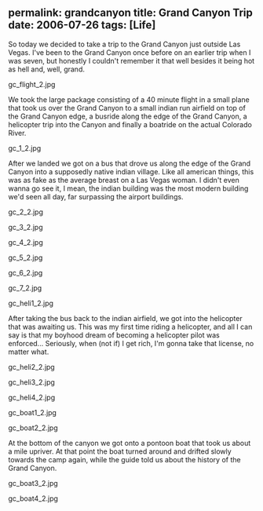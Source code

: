 permalink: grandcanyon
title: Grand Canyon Trip
date: 2006-07-26
tags: [Life]
---
So today we decided to take a trip to the Grand Canyon just outside Las Vegas. I've been to the Grand Canyon once before on an earlier trip when I was seven, but honestly I couldn't remember it that well besides it being hot as hell and, well, grand.

<!-- more -->

gc_flight_2.jpg

We took the large package consisting of a 40 minute flight in a small plane that took us over the Grand Canyon to a small indian run airfield on top of the Grand Canyon edge, a busride along the edge of the Grand Canyon, a helicopter trip into the Canyon and finally a boatride on the actual Colorado River.

gc_1_2.jpg

<p>After we landed we got on a bus that drove us along the edge of the Grand Canyon into a supposedly native indian village. Like all american things, this was as fake as the average breast on a Las Vegas woman. I didn't even wanna go see it, I mean, the indian building was the most modern building we'd seen all day, far surpassing the airport buildings.

gc_2_2.jpg

gc_3_2.jpg

gc_4_2.jpg

gc_5_2.jpg

gc_6_2.jpg

gc_7_2.jpg

gc_heli1_2.jpg

After taking the bus back to the indian airfield, we got into the helicopter that was awaiting us. This was my first time riding a helicopter, and all I can say is that my boyhood dream of becoming a helicopter pilot was enforced... Seriously, when (not if) I get rich, I'm gonna take that license, no matter what.

gc_heli2_2.jpg

gc_heli3_2.jpg

gc_heli4_2.jpg

gc_boat1_2.jpg

gc_boat2_2.jpg

At the bottom of the canyon we got onto a pontoon boat that took us about a mile upriver. At that point the boat turned around and drifted slowly towards the camp again, while the guide told us about the history of the Grand Canyon.

gc_boat3_2.jpg

gc_boat4_2.jpg
